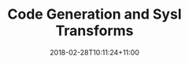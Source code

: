 ---
title: "Code Generation and Sysl Transforms"
date: 2018-02-28T10:11:24+11:00
weight: 5
draft: true
bref: ""
toc: true

---